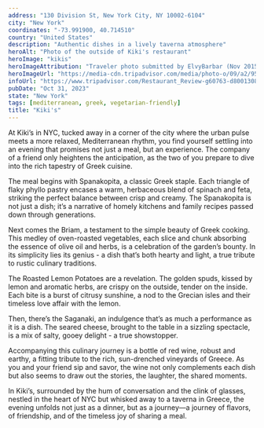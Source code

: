 ```yaml
---
address: "130 Division St, New York City, NY 10002-6104"
city: "New York"
coordinates: "-73.991900, 40.714510"
country: "United States"
description: "Authentic dishes in a lively taverna atmosphere"
heroAlt: "Photo of the outside of Kiki's restaurant"
heroImage: "kikis"
heroImageAttribution: "Traveler photo submitted by ElvyBarbar (Nov 2015)"
heroImageUrl: "https://media-cdn.tripadvisor.com/media/photo-o/09/a2/95/6d/kiki-s.jpg"
infoUrl: "https://www.tripadvisor.com/Restaurant_Review-g60763-d8001308-Reviews-Kiki_s-New_York_City_New_York.html"
pubDate: "Oct 31, 2023"
state: "New York"
tags: [mediterranean, greek, vegetarian-friendly]
title: "Kiki's"
---
```


At Kiki’s in NYC, tucked away in a corner of the city where the urban pulse meets a more relaxed, Mediterranean rhythm, you find yourself settling into an evening that promises not just a meal, but an experience. The company of a friend only heightens the anticipation, as the two of you prepare to dive into the rich tapestry of Greek cuisine.

The meal begins with Spanakopita, a classic Greek staple. Each triangle of flaky phyllo pastry encases a warm, herbaceous blend of spinach and feta, striking the perfect balance between crisp and creamy. The Spanakopita is not just a dish; it’s a narrative of homely kitchens and family recipes passed down through generations.

Next comes the Briam, a testament to the simple beauty of Greek cooking. This medley of oven-roasted vegetables, each slice and chunk absorbing the essence of olive oil and herbs, is a celebration of the garden’s bounty. In its simplicity lies its genius - a dish that’s both hearty and light, a true tribute to rustic culinary traditions.

The Roasted Lemon Potatoes are a revelation. The golden spuds, kissed by lemon and aromatic herbs, are crispy on the outside, tender on the inside. Each bite is a burst of citrusy sunshine, a nod to the Grecian isles and their timeless love affair with the lemon.

Then, there’s the Saganaki, an indulgence that’s as much a performance as it is a dish. The seared cheese, brought to the table in a sizzling spectacle, is a mix of salty, gooey delight - a true showstopper.

Accompanying this culinary journey is a bottle of red wine, robust and earthy, a fitting tribute to the rich, sun-drenched vineyards of Greece. As you and your friend sip and savor, the wine not only complements each dish but also seems to draw out the stories, the laughter, the shared moments.

In Kiki’s, surrounded by the hum of conversation and the clink of glasses, nestled in the heart of NYC but whisked away to a taverna in Greece, the evening unfolds not just as a dinner, but as a journey—a journey of flavors, of friendship, and of the timeless joy of sharing a meal.

